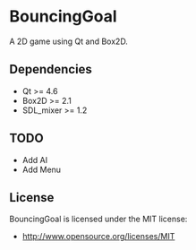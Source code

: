 BouncingGoal
============

A 2D game using Qt and Box2D.

Dependencies
------------
* Qt >= 4.6
* Box2D >= 2.1
* SDL_mixer >= 1.2

TODO
----
* Add AI
* Add Menu

License
-------
BouncingGoal is licensed under the MIT license:

* http://www.opensource.org/licenses/MIT
